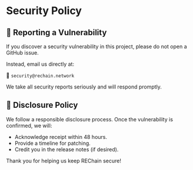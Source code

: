# Security Policy

## 🔐 Reporting a Vulnerability

If you discover a security vulnerability in this project, please do not open a GitHub issue.

Instead, email us directly at:

📧 `security@rechain.network`

We take all security reports seriously and will respond promptly.

## 🔄 Disclosure Policy

We follow a responsible disclosure process. Once the vulnerability is confirmed, we will:
- Acknowledge receipt within 48 hours.
- Provide a timeline for patching.
- Credit you in the release notes (if desired).

Thank you for helping us keep REChain secure!
